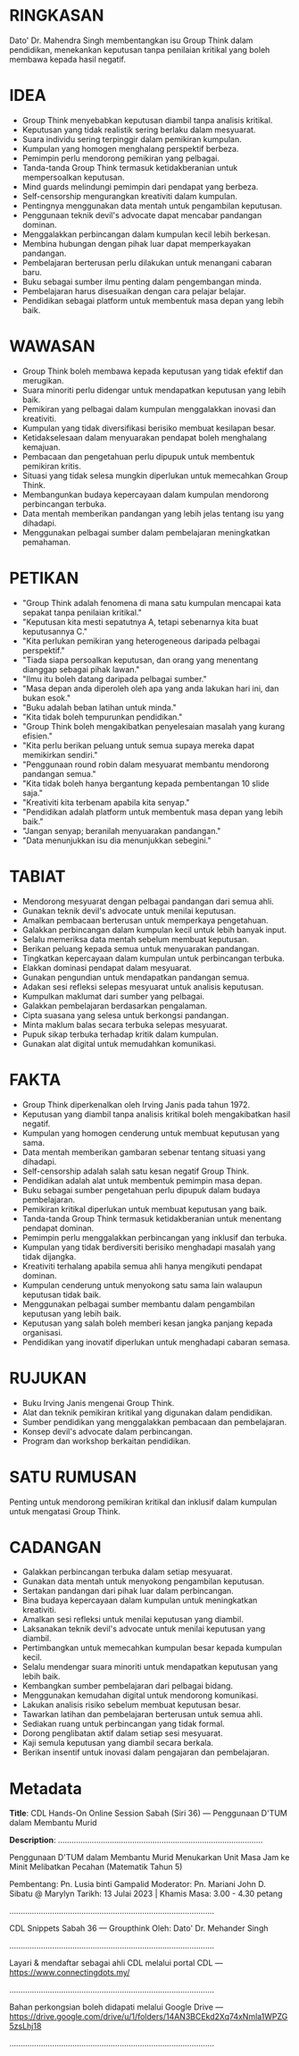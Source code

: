 # RINGKASAN
Dato' Dr. Mahendra Singh membentangkan isu Group Think dalam pendidikan, menekankan keputusan tanpa penilaian kritikal yang boleh membawa kepada hasil negatif.

# IDEA
- Group Think menyebabkan keputusan diambil tanpa analisis kritikal.
- Keputusan yang tidak realistik sering berlaku dalam mesyuarat.
- Suara individu sering terpinggir dalam pemikiran kumpulan.
- Kumpulan yang homogen menghalang perspektif berbeza.
- Pemimpin perlu mendorong pemikiran yang pelbagai.
- Tanda-tanda Group Think termasuk ketidakberanian untuk mempersoalkan keputusan.
- Mind guards melindungi pemimpin dari pendapat yang berbeza.
- Self-censorship mengurangkan kreativiti dalam kumpulan.
- Pentingnya menggunakan data mentah untuk pengambilan keputusan.
- Penggunaan teknik devil's advocate dapat mencabar pandangan dominan.
- Menggalakkan perbincangan dalam kumpulan kecil lebih berkesan.
- Membina hubungan dengan pihak luar dapat memperkayakan pandangan.
- Pembelajaran berterusan perlu dilakukan untuk menangani cabaran baru.
- Buku sebagai sumber ilmu penting dalam pengembangan minda.
- Pembelajaran harus disesuaikan dengan cara pelajar belajar.
- Pendidikan sebagai platform untuk membentuk masa depan yang lebih baik.

# WAWASAN
- Group Think boleh membawa kepada keputusan yang tidak efektif dan merugikan.
- Suara minoriti perlu didengar untuk mendapatkan keputusan yang lebih baik.
- Pemikiran yang pelbagai dalam kumpulan menggalakkan inovasi dan kreativiti.
- Kumpulan yang tidak diversifikasi berisiko membuat kesilapan besar.
- Ketidakselesaan dalam menyuarakan pendapat boleh menghalang kemajuan.
- Pembacaan dan pengetahuan perlu dipupuk untuk membentuk pemikiran kritis.
- Situasi yang tidak selesa mungkin diperlukan untuk memecahkan Group Think.
- Membangunkan budaya kepercayaan dalam kumpulan mendorong perbincangan terbuka.
- Data mentah memberikan pandangan yang lebih jelas tentang isu yang dihadapi.
- Menggunakan pelbagai sumber dalam pembelajaran meningkatkan pemahaman.

# PETIKAN
- "Group Think adalah fenomena di mana satu kumpulan mencapai kata sepakat tanpa penilaian kritikal."
- "Keputusan kita mesti sepatutnya A, tetapi sebenarnya kita buat keputusannya C."
- "Kita perlukan pemikiran yang heterogeneous daripada pelbagai perspektif."
- "Tiada siapa persoalkan keputusan, dan orang yang menentang dianggap sebagai pihak lawan."
- "Ilmu itu boleh datang daripada pelbagai sumber."
- "Masa depan anda diperoleh oleh apa yang anda lakukan hari ini, dan bukan esok."
- "Buku adalah beban latihan untuk minda."
- "Kita tidak boleh tempurunkan pendidikan."
- "Group Think boleh mengakibatkan penyelesaian masalah yang kurang efisien."
- "Kita perlu berikan peluang untuk semua supaya mereka dapat memikirkan sendiri."
- "Penggunaan round robin dalam mesyuarat membantu mendorong pandangan semua."
- "Kita tidak boleh hanya bergantung kepada pembentangan 10 slide saja."
- "Kreativiti kita terbenam apabila kita senyap."
- "Pendidikan adalah platform untuk membentuk masa depan yang lebih baik."
- "Jangan senyap; beranilah menyuarakan pandangan."
- "Data menunjukkan isu dia menunjukkan sebegini."

# TABIAT
- Mendorong mesyuarat dengan pelbagai pandangan dari semua ahli.
- Gunakan teknik devil's advocate untuk menilai keputusan.
- Amalkan pembacaan berterusan untuk memperkaya pengetahuan.
- Galakkan perbincangan dalam kumpulan kecil untuk lebih banyak input.
- Selalu memeriksa data mentah sebelum membuat keputusan.
- Berikan peluang kepada semua untuk menyuarakan pandangan.
- Tingkatkan kepercayaan dalam kumpulan untuk perbincangan terbuka.
- Elakkan dominasi pendapat dalam mesyuarat.
- Gunakan pengundian untuk mendapatkan pandangan semua.
- Adakan sesi refleksi selepas mesyuarat untuk analisis keputusan.
- Kumpulkan maklumat dari sumber yang pelbagai.
- Galakkan pembelajaran berdasarkan pengalaman.
- Cipta suasana yang selesa untuk berkongsi pandangan.
- Minta maklum balas secara terbuka selepas mesyuarat.
- Pupuk sikap terbuka terhadap kritik dalam kumpulan.
- Gunakan alat digital untuk memudahkan komunikasi.

# FAKTA
- Group Think diperkenalkan oleh Irving Janis pada tahun 1972.
- Keputusan yang diambil tanpa analisis kritikal boleh mengakibatkan hasil negatif.
- Kumpulan yang homogen cenderung untuk membuat keputusan yang sama.
- Data mentah memberikan gambaran sebenar tentang situasi yang dihadapi.
- Self-censorship adalah salah satu kesan negatif Group Think.
- Pendidikan adalah alat untuk membentuk pemimpin masa depan.
- Buku sebagai sumber pengetahuan perlu dipupuk dalam budaya pembelajaran.
- Pemikiran kritikal diperlukan untuk membuat keputusan yang baik.
- Tanda-tanda Group Think termasuk ketidakberanian untuk menentang pendapat dominan.
- Pemimpin perlu menggalakkan perbincangan yang inklusif dan terbuka.
- Kumpulan yang tidak berdiversiti berisiko menghadapi masalah yang tidak dijangka.
- Kreativiti terhalang apabila semua ahli hanya mengikuti pendapat dominan.
- Kumpulan cenderung untuk menyokong satu sama lain walaupun keputusan tidak baik.
- Menggunakan pelbagai sumber membantu dalam pengambilan keputusan yang lebih baik.
- Keputusan yang salah boleh memberi kesan jangka panjang kepada organisasi.
- Pendidikan yang inovatif diperlukan untuk menghadapi cabaran semasa.

# RUJUKAN
- Buku Irving Janis mengenai Group Think.
- Alat dan teknik pemikiran kritikal yang digunakan dalam pendidikan.
- Sumber pendidikan yang menggalakkan pembacaan dan pembelajaran.
- Konsep devil's advocate dalam perbincangan.
- Program dan workshop berkaitan pendidikan.

# SATU RUMUSAN
Penting untuk mendorong pemikiran kritikal dan inklusif dalam kumpulan untuk mengatasi Group Think.

# CADANGAN
- Galakkan perbincangan terbuka dalam setiap mesyuarat.
- Gunakan data mentah untuk menyokong pengambilan keputusan.
- Sertakan pandangan dari pihak luar dalam perbincangan.
- Bina budaya kepercayaan dalam kumpulan untuk meningkatkan kreativiti.
- Amalkan sesi refleksi untuk menilai keputusan yang diambil.
- Laksanakan teknik devil's advocate untuk menilai keputusan yang diambil.
- Pertimbangkan untuk memecahkan kumpulan besar kepada kumpulan kecil.
- Selalu mendengar suara minoriti untuk mendapatkan keputusan yang lebih baik.
- Kembangkan sumber pembelajaran dari pelbagai bidang.
- Menggunakan kemudahan digital untuk mendorong komunikasi.
- Lakukan analisis risiko sebelum membuat keputusan besar.
- Tawarkan latihan dan pembelajaran berterusan untuk semua ahli.
- Sediakan ruang untuk perbincangan yang tidak formal.
- Dorong penglibatan aktif dalam setiap sesi mesyuarat.
- Kaji semula keputusan yang diambil secara berkala.
- Berikan insentif untuk inovasi dalam pengajaran dan pembelajaran.

# Metadata
**Title**: CDL Hands-On Online Session Sabah (Siri 36) — Penggunaan D'TUM dalam Membantu Murid

**Description**: ...........................................................................................

Penggunaan D'TUM dalam Membantu Murid Menukarkan Unit Masa Jam ke Minit Melibatkan Pecahan (Matematik Tahun 5)

Pembentang: Pn. Lusia binti Gampalid
Moderator: Pn. Mariani John D. Sibatu @ Marylyn
Tarikh: 13 Julai 2023   |   Khamis
Masa: 3.00 - 4.30 petang

...........................................................................................

CDL Snippets Sabah 36 — Groupthink
Oleh: Dato' Dr. Mehander Singh

...........................................................................................

Layari & mendaftar sebagai ahli CDL melalui portal CDL — https://www.connectingdots.my/

...........................................................................................

Bahan perkongsian boleh didapati melalui Google Drive — https://drive.google.com/drive/u/1/folders/14AN3BCEkd2Xq74xNmla1WPZG5zsLhj18

...........................................................................................